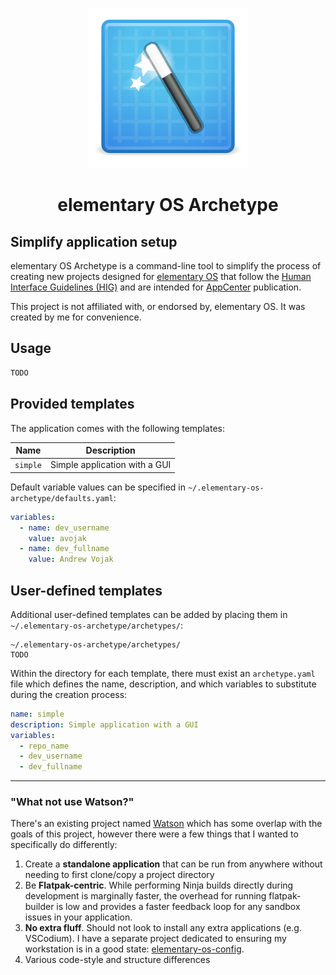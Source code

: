 <p align="center">
  <img src="data/assets/elementary-os-archetype.svg" alt="Icon" />
</p>
<h1 align="center">elementary OS Archetype</h1>

## Simplify application setup

elementary OS Archetype is a command-line tool to simplify the process of creating new projects designed for [elementary OS](https://elementary.io) that follow the [Human Interface Guidelines (HIG)](https://docs.elementary.io/hig/) and are intended for [AppCenter](https://appcenter.elementary.io) publication.

This project is not affiliated with, or endorsed by, elementary OS. It was created by me for convenience.

## Usage

```bash
TODO
```

## Provided templates

The application comes with the following templates:

| Name | Description |
| ---- | ----------- |
| `simple` | Simple application with a GUI |

Default variable values can be specified in `~/.elementary-os-archetype/defaults.yaml`:

```yaml
variables:
  - name: dev_username
    value: avojak
  - name: dev_fullname
    value: Andrew Vojak
```

## User-defined templates

Additional user-defined templates can be added by placing them in `~/.elementary-os-archetype/archetypes/`:

```plaintext
~/.elementary-os-archetype/archetypes/
TODO
```

Within the directory for each template, there must exist an `archetype.yaml` file which defines the name, description, and which variables to substitute during the creation process:

```yaml
name: simple
description: Simple application with a GUI
variables:
  - repo_name
  - dev_username
  - dev_fullname
```

----

### "What not use Watson?"

There's an existing project named [Watson](https://github.com/small-tech/watson) which has some overlap with the goals of this project, however there were a few things that I wanted to specifically do differently:

1. Create a **standalone application** that can be run from anywhere without needing to first clone/copy a project directory
2. Be **Flatpak-centric**. While performing Ninja builds directly during development is marginally faster, the overhead for running flatpak-builder is low and provides a faster feedback loop for any sandbox issues in your application.
3. **No extra fluff**. Should not look to install any extra applications (e.g. VSCodium). I have a separate project dedicated to ensuring my workstation is in a good state: [elementary-os-config](https://github.com/avojak/elementary-os-config).
3. Various code-style and structure differences